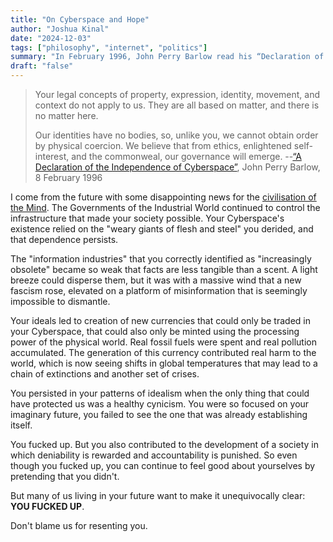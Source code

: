 ```yaml
---
title: "On Cyberspace and Hope"
author: "Joshua Kinal"
date: "2024-12-03"
tags: ["philosophy", "internet", "politics"]
summary: "In February 1996, John Perry Barlow read his “Declaration of the Independence of Cyberspace” to the World Economic Forum. It’s time to look at how that turned out."
draft: "false"
---
```


> Your legal concepts of property, expression, identity, movement, and context do not apply to us. They are all based on matter, and there is no matter here.
>
> Our identities have no bodies, so, unlike you, we cannot obtain order by physical coercion. We believe that from ethics, enlightened self-interest, and the commonweal, our governance will emerge.
> --[“A Declaration of the Independence of Cyberspace”](https://www.eff.org/cyberspace-independence), John&nbsp;Perry&nbsp;Barlow, 8&nbsp;February&nbsp;1996

I come from the future with some disappointing news for the [civilisation of the Mind](https://www.eff.org/cyberspace-independence#:~:text=I%20come%20from%20Cyberspace%2C%20the%20new%20home%20of%20Mind). The Governments of the Industrial World continued to control the infrastructure that made your society possible. Your Cyberspace's existence relied on the "weary giants of flesh and steel" you derided, and that dependence persists.

The "information industries" that you correctly identified as "increasingly obsolete" became so weak that facts are less tangible than a scent. A light breeze could disperse them, but it was with a massive wind that a new fascism rose, elevated on a platform of misinformation that is seemingly impossible to dismantle.

Your ideals led to creation of new currencies that could only be traded in your Cyberspace, that could also only be minted using the processing power of the physical world. Real fossil fuels were spent and real pollution accumulated. The generation of this currency contributed real harm to the world, which is now seeing shifts in global temperatures that may lead to a chain of extinctions and another set of crises.

You persisted in your patterns of idealism when the only thing that could have protected us was a healthy cynicism. You were so focused on your imaginary future, you failed to see the one that was already establishing itself.

You fucked up. But you also contributed to the development of a society in which deniability is rewarded and accountability is punished. So even though you fucked up, you can continue to feel good about yourselves by pretending that you didn't.

But many of us living in your future want to make it unequivocally clear: **YOU&nbsp;FUCKED&nbsp;UP**.

Don't blame us for resenting you.
